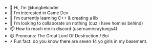 - 👋 Hi, I’m @tungbelcoder
- 👀 I’m interested in Game Dev
- 🌱 I’m currently learning C++ & creating a lib
- 💞️ I’m looking to collaborate on nothing (cuz i have homies behind)
- 📫 How to reach me in discord (username:raytungs4)
- 😄 Pronouns: The Great Lord Of Destruction / Boi 
- ⚡ Fun fact: do you know there are seven 14 yo girls in my basement.

<!---
tungbelcoder/tungbelcoder is a ✨ special ✨ repository because its `README.md` (this file) appears on your GitHub profile.
You can click the Preview link to take a look at your changes.
--->
